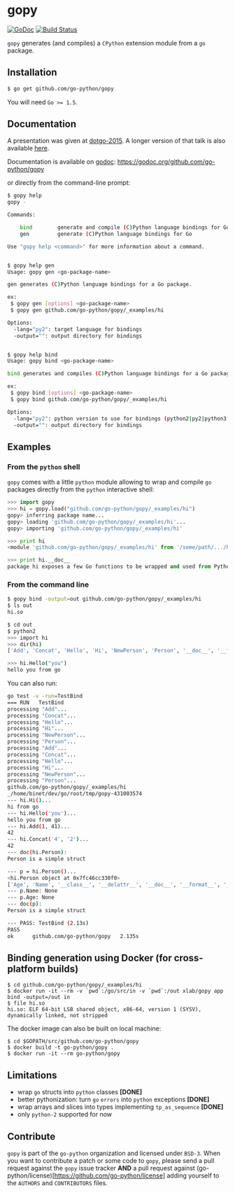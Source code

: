 gopy
====

[![GoDoc](https://godoc.org/github.com/go-python/gopy?status.svg)](https://godoc.org/github.com/go-python/gopy)
[![Build Status](https://travis-ci.org/go-python/gopy.svg?branch=master)](https://travis-ci.org/go-python/gopy)

`gopy` generates (and compiles) a `CPython` extension module from a `go` package.

## Installation

```sh
$ go get github.com/go-python/gopy
```

You will need `Go >= 1.5`.

## Documentation

A presentation was given at [dotgo-2015](http://talks.godoc.org/github.com/sbinet/talks/2015/20151109-gopy-dotgo/gopy-dotgo.slide).
A longer version of that talk is also available [here](http://talks.godoc.org/github.com/sbinet/talks/2015/20150929-gopy-lyon/gopy-lyon.slide#17).

Documentation is available on [godoc](https://godoc.org):
 https://godoc.org/github.com/go-python/gopy
 
or directly from the command-line prompt:

```sh
$ gopy help
gopy - 

Commands:

    bind        generate and compile (C)Python language bindings for Go
    gen         generate (C)Python language bindings for Go

Use "gopy help <command>" for more information about a command.


$ gopy help gen
Usage: gopy gen <go-package-name>

gen generates (C)Python language bindings for a Go package.

ex:
 $ gopy gen [options] <go-package-name>
 $ gopy gen github.com/go-python/gopy/_examples/hi

Options:
  -lang="py2": target language for bindings
  -output="": output directory for bindings


$ gopy help bind
Usage: gopy bind <go-package-name>

bind generates and compiles (C)Python language bindings for a Go package.

ex:
 $ gopy bind [options] <go-package-name>
 $ gopy bind github.com/go-python/gopy/_examples/hi

Options:
  -lang="py2": python version to use for bindings (python2|py2|python3|py3)
  -output="": output directory for bindings
```


## Examples

### From the `python` shell

`gopy` comes with a little `python` module allowing to wrap and compile `go`
packages directly from the `python` interactive shell:

```python
>>> import gopy
>>> hi = gopy.load("github.com/go-python/gopy/_examples/hi")
gopy> inferring package name...
gopy> loading 'github.com/go-python/gopy/_examples/hi'...
gopy> importing 'github.com/go-python/gopy/_examples/hi'

>>> print hi
<module 'github.com/go-python/gopy/_examples/hi' from '/some/path/.../hi.so'>

>>> print hi.__doc__
package hi exposes a few Go functions to be wrapped and used from Python.
```

### From the command line
```sh
$ gopy bind -output=out github.com/go-python/gopy/_examples/hi
$ ls out
hi.so

$ cd out
$ python2
>>> import hi
>>> dir(hi)
['Add', 'Concat', 'Hello', 'Hi', 'NewPerson', 'Person', '__doc__', '__file__', '__name__', '__package__']

>>> hi.Hello("you")
hello you from go

```

You can also run:

```sh
go test -v -run=TestBind
=== RUN   TestBind
processing "Add"...
processing "Concat"...
processing "Hello"...
processing "Hi"...
processing "NewPerson"...
processing "Person"...
processing "Add"...
processing "Concat"...
processing "Hello"...
processing "Hi"...
processing "NewPerson"...
processing "Person"...
github.com/go-python/gopy/_examples/hi
_/home/binet/dev/go/root/tmp/gopy-431003574
--- hi.Hi()...
hi from go
--- hi.Hello('you')...
hello you from go
--- hi.Add(1, 41)...
42
--- hi.Concat('4', '2')...
42
--- doc(hi.Person):
Person is a simple struct

--- p = hi.Person()...
<hi.Person object at 0x7fc46cc330f0>
['Age', 'Name', '__class__', '__delattr__', '__doc__', '__format__', '__getattribute__', '__hash__', '__init__', '__new__', '__reduce__', '__reduce_ex__', '__repr__', '__setattr__', '__sizeof__', '__str__', '__subclasshook__']
--- p.Name: None
--- p.Age: None
--- doc(p):
Person is a simple struct

--- PASS: TestBind (2.13s)
PASS
ok  	github.com/go-python/gopy	2.135s
```

## Binding generation using Docker (for cross-platform builds)

```
$ cd github.com/go-python/gopy/_examples/hi
$ docker run -it --rm -v `pwd`:/go/src/in -v `pwd`:/out xlab/gopy app bind -output=/out in
$ file hi.so
hi.so: ELF 64-bit LSB shared object, x86-64, version 1 (SYSV), dynamically linked, not stripped
```

The docker image can also be built on local machine:

```
$ cd $GOPATH/src/github.com/go-python/gopy
$ docker build -t go-python/gopy .
$ docker run -it --rm go-python/gopy
```

## Limitations

- wrap `go` structs into `python` classes **[DONE]**
- better pythonization: turn `go` `errors` into `python` exceptions **[DONE]**
- wrap arrays and slices into types implementing `tp_as_sequence` **[DONE]**
- only `python-2` supported for now

## Contribute

`gopy` is part of the `go-python` organization and licensed under `BSD-3`.
When you want to contribute a patch or some code to `gopy`, please send a pull
request against the `gopy` issue tracker **AND** a pull request against
(go-python/license)[https://github.com/go-python/license] adding yourself to the
`AUTHORS` and `CONTRIBUTORS` files.

